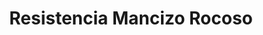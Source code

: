 ---
title: "Resistencia Mancizo Rocoso"
description: "Estudio de la resistencia del mancizo rocoso"
tema: "Rocas"
nivel: "Intermedio"
duracion: "5 semanas"
imagen: "/images/RMR.jpg"
color: "bg-Orange"
quizzes: 15
enlace: "/quiz/rmr"
---